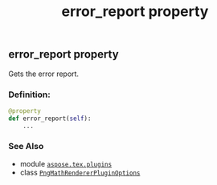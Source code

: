 ﻿---
title: error_report property
second_title: Aspose.TeX for Python via .NET API References
description: 
type: docs
weight: 60
url: /python-net/aspose.tex.plugins/pngmathrendererpluginoptions/error_report/
is_root: false
---

## error_report property


Gets the error report.
### Definition:
```python
@property
def error_report(self):
    ...
```

### See Also
* module [`aspose.tex.plugins`](../../)
* class [`PngMathRendererPluginOptions`](/tex/python-net/aspose.tex.plugins/pngmathrendererpluginoptions)
